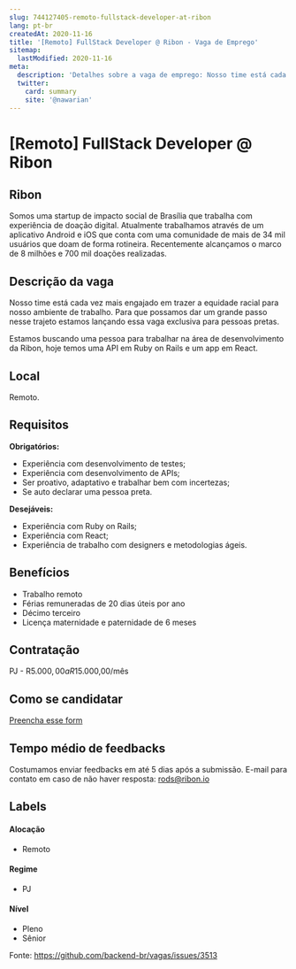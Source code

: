 ```yaml
---
slug: 744127405-remoto-fullstack-developer-at-ribon
lang: pt-br
createdAt: 2020-11-16
title: '[Remoto] FullStack Developer @ Ribon - Vaga de Emprego'
sitemap:
  lastModified: 2020-11-16
meta:
  description: 'Detalhes sobre a vaga de emprego: Nosso time está cada vez mais engajado em trazer a equidade racial para nosso ambiente de trabalho. Para que possamos dar um grande passo nesse trajeto estamos lançando essa vaga exclusiva para pessoas pretas.  Estamos buscando uma pessoa para trabalhar na área de desenvolvimento da Ribon, hoje temos uma API em Ruby on Rails e um app em React.'
  twitter:
    card: summary
    site: '@nawarian'
---
```


# [Remoto] FullStack Developer @ Ribon

<!--
==================================================
Caso a vaga for remoto durante a pandemia informar no texto "Remoto durante o covid"
==================================================
-->
<!-- 
==================================================
POR FAVOR, SÓ POSTE SE A VAGA FOR PARA BACK-END!

Não faça distinção de gênero no título da vaga.

Use: "Back-End Developer" ao invés de 
"Desenvolvedor Back-End" \o/

Exemplo: `[São Paulo] Back-End Developer @ NOME DA EMPRESA`
==================================================
-->
<!--
==================================================
Caso a vaga for remoto durante a pandemia deixar a linha abaixo
==================================================
-->

## Ribon

Somos uma startup de impacto social de Brasília que trabalha com experiência de doação digital. Atualmente trabalhamos através de um aplicativo Android e iOS que conta com uma comunidade de mais de 34 mil usuários que doam de forma rotineira. Recentemente alcançamos o marco de 8 milhões e 700 mil doações realizadas. 

## Descrição da vaga

Nosso time está cada vez mais engajado em trazer a equidade racial para nosso ambiente de trabalho. Para que possamos dar um grande passo nesse trajeto estamos lançando essa vaga exclusiva para pessoas pretas. 

Estamos buscando uma pessoa para trabalhar na área de desenvolvimento da Ribon, hoje temos uma API em Ruby on Rails e um app em React.

## Local

Remoto. 

## Requisitos

**Obrigatórios:**
- Experiência com desenvolvimento de testes;
- Experiência com desenvolvimento de APIs;
- Ser proativo, adaptativo e trabalhar bem com incertezas;
- Se auto declarar uma pessoa preta. 

**Desejáveis:**
- Experiência com Ruby on Rails;
- Experiência com React;
- Experiência de trabalho com designers e metodologias ágeis.

## Benefícios

- Trabalho remoto
- Férias remuneradas de 20 dias úteis por ano
- Décimo terceiro
- Licença maternidade e paternidade de 6 meses

## Contratação

PJ - R$5.000,00 a R$15.000,00/mês

## Como se candidatar

[Preencha esse form](https://app.pipefy.com/public/form/kv0jC__O)

## Tempo médio de feedbacks

Costumamos enviar feedbacks em até 5 dias após a submissão.
E-mail para contato em caso de não haver resposta: rods@ribon.io

## Labels
<!-- retire os labels que não fazem sentido à vaga -->

#### Alocação
- Remoto

#### Regime
- PJ

#### Nível
- Pleno
- Sênior


Fonte: https://github.com/backend-br/vagas/issues/3513